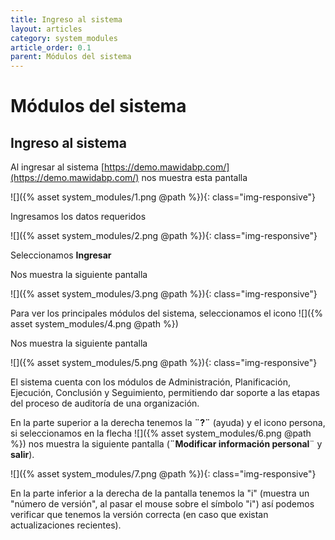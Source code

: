 ```yaml
---
title: Ingreso al sistema
layout: articles
category: system_modules
article_order: 0.1
parent: Módulos del sistema
---
```

# Módulos del sistema

## Ingreso al sistema

Al ingresar al sistema [https://demo.mawidabp.com/](https://demo.mawidabp.com/) nos muestra esta pantalla

![]({% asset system_modules/1.png @path %}){: class="img-responsive"}

Ingresamos los datos requeridos

![]({% asset system_modules/2.png @path %}){: class="img-responsive"}

Seleccionamos **Ingresar**

Nos muestra la siguiente pantalla

![]({% asset system_modules/3.png @path %}){: class="img-responsive"}

Para ver los principales módulos del sistema, seleccionamos el icono  ![]({% asset system_modules/4.png @path %})

Nos muestra la siguiente pantalla

![]({% asset system_modules/5.png @path %}){: class="img-responsive"}

El sistema cuenta con los módulos de Administración, Planificación, Ejecución, Conclusión y Seguimiento, permitiendo dar soporte a las etapas del proceso de auditoría de una organización.

En la parte superior a la derecha tenemos la **¨?¨** (ayuda) y el icono persona, si seleccionamos en la flecha ![]({% asset system_modules/6.png @path %}) nos muestra la siguiente pantalla (**¨Modificar información personal**¨ y **salir**).

![]({% asset system_modules/7.png @path %}){: class="img-responsive"}

En la parte inferior a la derecha de la pantalla tenemos la "i" (muestra un "número de versión", al pasar el mouse sobre el símbolo "i") así podemos verificar que tenemos la versión correcta (en caso que existan actualizaciones recientes).

